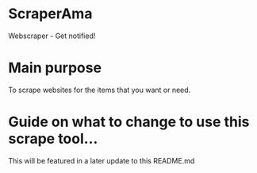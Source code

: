 # ScraperAma
Webscraper - Get notified!

# Main purpose
To scrape websites for the items that you want or need.

# Guide on what to change to use this scrape tool...
This will be featured in a later update to this README.md